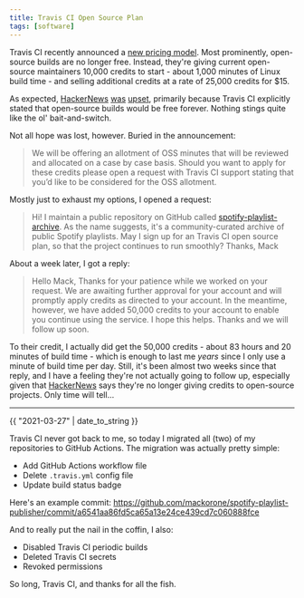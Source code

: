 ```yaml
---
title: Travis CI Open Source Plan
tags: [software]
---
```


Travis CI recently announced a [new pricing
model](https://blog.travis-ci.com/2020-11-02-travis-ci-new-billing). Most
prominently, open-source builds are no longer free. Instead, they're giving
current open-source maintainers 10,000 credits to start - about 1,000 minutes of
Linux build time - and selling additional credits at a rate of 25,000 credits
for $15.

As expected,
[HackerNews](https://news.ycombinator.com/item?id=24964601)
[was](https://news.ycombinator.com/item?id=25003387)
[upset](https://news.ycombinator.com/item?id=25155203), primarily because Travis
CI explicitly stated that open-source builds would be free forever. Nothing
stings quite like the ol' bait-and-switch.

Not all hope was lost, however. Buried in the announcement:

> We will be offering an allotment of OSS minutes that will be reviewed and
allocated on a case by case basis. Should you want to apply for these credits
please open a request with Travis CI support stating that you’d like to be
considered for the OSS allotment. 

Mostly just to exhaust my options, I opened a request:

> Hi! I maintain a public repository on GitHub called
> [spotify-playlist-archive](https://github.com/mackorone/spotify-playlist-archive).
> As the name suggests, it's a community-curated archive of public Spotify
> playlists. May I sign up for an Travis CI open source plan, so that the
> project continues to run smoothly? Thanks, Mack

About a week later, I got a reply:

> Hello Mack, Thanks for your patience while we worked on your request. We are
> awaiting further approval for your account and will promptly apply credits as
> directed to your account. In the meantime, however, we have added 50,000
> credits to your account to enable you continue using the service. I hope this
> helps. Thanks and we will follow up soon.

To their credit, I actually did get the 50,000 credits - about 83 hours and 20
minutes of build time - which is enough to last me *years* since I only use a
minute of build time per day. Still, it's been almost two weeks since that
reply, and I have a feeling they're not actually going to follow up,
especially given that
[HackerNews](https://news.ycombinator.com/item?id=25338983) says they're no
longer giving credits to open-source projects. Only time will tell...

---

{{ "2021-03-27" | date_to_string }}

Travis CI never got back to me, so today I migrated all (two) of my repositories
to GitHub Actions. The migration was actually pretty simple:
- Add GitHub Actions workflow file
- Delete `.travis.yml` config file
- Update build status badge

Here's an example commit:
<https://github.com/mackorone/spotify-playlist-publisher/commit/a6541aa86fd5ca65a13e24ce439cd7c060888fce>

And to really put the nail in the coffin, I also:
- Disabled Travis CI periodic builds
- Deleted Travis CI secrets
- Revoked permissions

So long, Travis CI, and thanks for all the fish.
